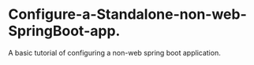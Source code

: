 # Configure-a-Standalone-non-web-SpringBoot-app.
A basic tutorial of configuring a non-web spring boot application.
